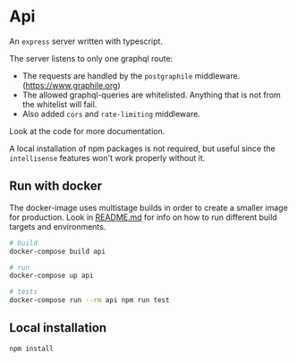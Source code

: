 # Api
An `express` server written with typescript.

The server listens to only one graphql route:
  - The requests are handled by the `postgraphile` middleware. (https://www.graphile.org)
  - The allowed graphql-queries are whitelisted. Anything that is not from the whitelist will fail.
  - Also added `cors` and `rate-limiting` middleware.

Look at the code for more documentation.

A local installation of npm packages is not required, but useful since the `intellisense` features won't work properly without it.

## Run with docker
The docker-image uses multistage builds in order to create a smaller image for production. Look in [README.md](../README.md) for info on how to run different build targets and environments.

```bash
# build
docker-compose build api

# run
docker-compose up api

# tests
docker-compose run --rm api npm run test
```

## Local installation

```bash
npm install
```

